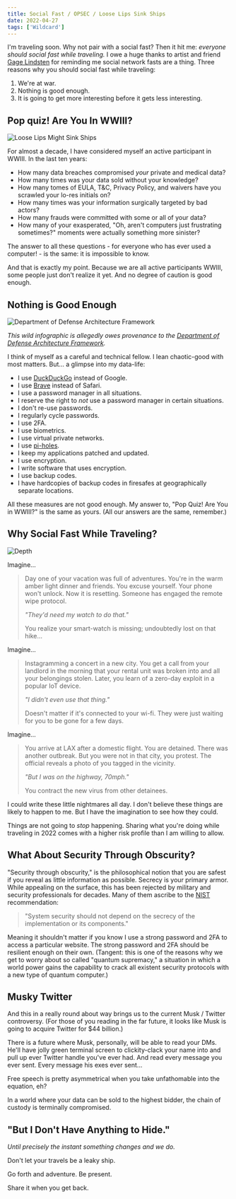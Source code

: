 ```yaml
---
title: Social Fast / OPSEC / Loose Lips Sink Ships
date: 2022-04-27
tags: ['Wildcard']
---
```


I'm traveling soon. Why not pair with a social fast? Then it hit me: _everyone should social fast while traveling._ I owe a huge thanks to artist and friend [Gage Lindsten](https://www.instagram.com/gage_lindsten/) for reminding me social network fasts are a thing. Three reasons why you should social fast while traveling:<!--x-->

1. We're at war.
2. Nothing is good enough.
3. It is going to get more interesting before it gets less interesting.

## Pop quiz! Are You In WWIII?

![Loose Lips Might Sink Ships](/rm_ation/images/loose-lips-might-sink-ships.jpg)

For almost a decade, I have considered myself an active participant in WWIII. In the last ten years:

- How many data breaches compromised _your_ private and medical data?
- How many times was your data sold without your knowledge?
- How many tomes of EULA, T&C, Privacy Policy, and waivers have you scrawled your lo-res initials on?
- How many times was your information surgically targeted by bad actors?
- How many frauds were committed with some or all of your data?
- How many of your exasperated, "Oh, aren't computers just frustrating sometimes?" moments were actually something more sinister?

The answer to all these questions - for everyone who has ever used a computer! - is the same: it is impossible to know.

And that is exactly my point. Because we are all active participants WWIII, some people just don't realize it yet. And no degree of caution is good enough.

## Nothing is Good Enough

![Department of Defense Architecture Framework](/rm_ation/images/dodaf.jpg)

_This wild infographic is allegedly owes provenance to the [Department of Defense Architecture Framework](https://www.kotaku.com.au/2014/05/the-beauty-of-weird-military-infographics/)._

I think of myself as a careful and technical fellow. I lean chaotic-good with most matters. But... a glimpse into my data-life:

- I use [DuckDuckGo](https://duckduckgo.com) instead of Google.
- I use [Brave](https://brave.com) instead of Safari.
- I use a password manager in all situations.
- I reserve the right to _not_ use a password manager in certain situations.
- I don't re-use passwords.
- I regularly cycle passwords.
- I use 2FA.
- I use biometrics.
- I use virtual private networks.
- I use [pi-holes](https://nor.the-rn.info/2022/03/17/cryptopyre-pi-hole.net/).
- I keep my applications patched and updated.
- I use encryption.
- I write software that uses encryption.
- I use backup codes.
- I have hardcopies of backup codes in firesafes at geographically separate locations.

All these measures are not good enough. My answer to, "Pop Quiz! Are You in WWIII?" is the same as yours. (All our answers are the same, remember.)

## Why Social Fast While Traveling?

![Depth](/rm_ation/images/depth.jpg)

Imagine...

> Day one of your vacation was full of adventures. You're in the warm amber light dinner and friends. You excuse yourself. Your phone won't unlock. Now it is resetting. Someone has engaged the remote wipe protocol.
>
> _"They'd need my watch to do that."_
>
> You realize your smart-watch is missing; undoubtedly lost on that hike...

Imagine...

> Instagramming a concert in a new city. You get a call from your landlord in the morning that your rental unit was broken into and all your belongings stolen. Later, you learn of a zero-day exploit in a popular IoT device.
>
> _"I didn't even use that thing."_
>
> Doesn't matter if it's connected to your wi-fi. They were just waiting for you to be gone for a few days.

Imagine...

> You arrive at LAX after a domestic flight. You are detained. There was another outbreak. But you were not in that city, you protest. The official reveals a photo of you tagged in the vicinity.
>
> _"But I was on the highway, 70mph."_
>
> You contract the new virus from other detainees.

I could write these little nightmares all day. I don't believe these things are likely to happen to me. But I have the imagination to see how they could.

Things are not going to _stop_ happening. Sharing what you're doing while traveling in 2022 comes with a higher risk profile than I am willing to allow.

## What About Security Through Obscurity?

"Security through obscurity," is the philosophical notion that you are safest if you reveal as little information as possible. Secrecy is your primary armor. While appealing on the surface, this has been rejected by military and security professionals for decades. Many of them ascribe to the [NIST](https://en.wikipedia.org/wiki/National_Institute_of_Standards_and_Technology) recommendation:

> "System security should not depend on the secrecy of the implementation or its components."

Meaning it shouldn't matter if you know I use a strong password and 2FA to access a particular website. The strong password and 2FA should be resilient enough on their own. (Tangent: this is one of the reasons why we get to worry about so called "quantum supremacy," a situation in which a world power gains the capability to crack all existent security protocols with a new type of quantum computer.)

## Musky Twitter

And this in a really round about way brings us to the current Musk / Twitter controversy. (For those of you reading in the far future, it looks like Musk is going to acquire Twitter for $44 billion.)

There is a future where Musk, personally, will be able to read your DMs. He'll have jolly green terminal screen to clickity-clack your name into and pull up ever Twitter handle you've ever had. And read every message you ever sent. Every message his exes ever sent...

Free speech is pretty asymmetrical when you take unfathomable into the equation, eh?

In a world where your data can be sold to the highest bidder, the chain of custody is terminally compromised.

## "But I Don't Have Anything to Hide."

_Until precisely the instant something changes and we do._

Don't let your travels be a leaky ship.

Go forth and adventure. Be present.

Share it when you get back.
